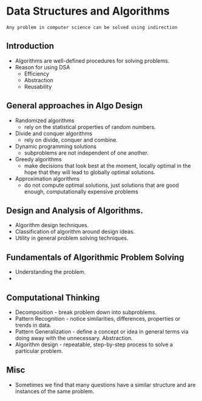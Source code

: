 # Data Structures and Algorithms

`Any problem in computer science can be solved using indirection`

## Introduction

- Algorithms are well-defined procedures for solving problems.
- Reason for using DSA
  - Efficiency
  - Abstraction
  - Reusability


## General approaches in Algo Design

- Randomized algorithms
  - rely on the statistical properties of random numbers.
- Divide and conquer algorithms
  - rely on divide, conquer and combine.
- Dynamic programming solutions
  - subproblems are not independent of one another.
- Greedy algorithms
  - make decisions that look best at the moment, locally optimal in the hope that they will lead to globally optimal solutions.
- Approximation algorithms
  - do not compute optimal solutions, just solutions that are good enough, computationally expensive problems


## Design and Analysis of Algorithms.

- Algorithm design techniques.
- Classification of algorithm around design ideas.
- Utility in general problem solving techniques. 

## Fundamentals of Algorithmic Problem Solving

- Understanding the problem.
- 

## Computational Thinking

- Decomposition - break problem down into subproblems.
- Pattern Recognition - notice similarities, differences, properties or trends in data.
- Pattern Generalization - define a concept or idea in general terms via doing away with the unnecessary. Abstraction.
- Algorithm design - repeatable, step-by-step process to solve a particular problem.

## Misc

- Sometimes we find that many questions have a similar structure and are instances of the same problem.